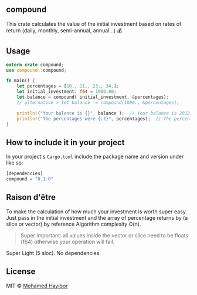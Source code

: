 compound
----
This crate calculates the value of the initial investment based on rates of return (daily, monthly, semi-annual, annual...) :moneybag:.

## Usage

```rust
extern crate compound;
use compound::compound;

fn main() {
    let percentages = [10., 11., 23., 34.];
    let initial_investment: f64 = 1000.00;
    let balance = compound( initial_investment, &percentages);
    // alternative > let balance  = compound(1000., &percentages);

    println!("Your balance is {}", balance );  // Your balance is 2012.45
    println!("The percentages were {:?}", percentages);  // The percentages were [10, 11, 23, 34]
}
```

## How to include it in your project

In your project's `Cargo.toml` include the package name and version under like so:
```rust
[dependencies]
compound = "0.1.0"
```

## Raison d'être
To make the calculation of how much your investment is worth super easy. Just pass in the initial investment and the array of percentage returns by (a slice or vector) by reference Algorithm complexity O(n).

> Super important: all values inside the vector or slice need to be floats (f64) otherwise your operation will fail.

Super Light (5 sloc). No dependencies.

## License
MIT © [Mohamed Hayibor](https://github.com/mohamedhayibor)
